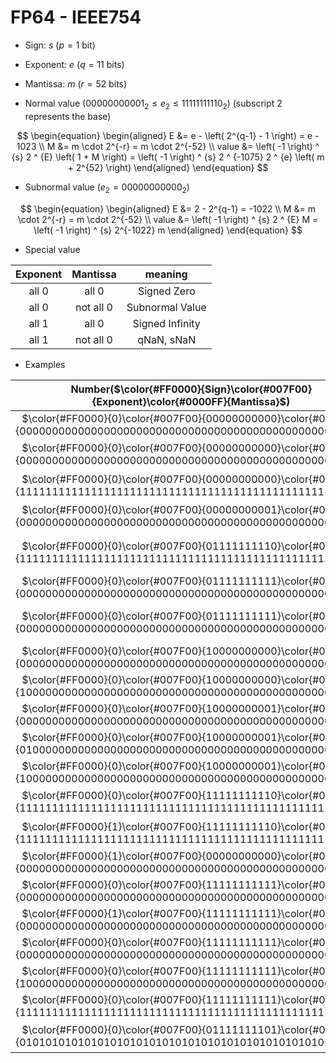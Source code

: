 # FP64 - IEEE754

+ Sign:     $s$ ($p=1$ bit)
+ Exponent: $e$ ($q=11$ bits)
+ Mantissa: $m$ ($r=52$ bits)

+ Normal value ($00000000001_2 \le e_2 \le 11111111110_2$) (subscript 2 represents the base)

$$
\begin{equation}
\begin{aligned}
E &= e - \left( 2^{q-1} - 1 \right) = e - 1023 \\
M &= m \cdot 2^{-r} = m \cdot 2^{-52} \\
value &= \left( -1 \right) ^ {s} 2 ^ {E} \left( 1 + M \right) = \left( -1 \right) ^ {s} 2 ^ {-1075} 2 ^ {e} \left( m  + 2^{52} \right)
\end{aligned}
\end{equation}
$$

+ Subnormal value ($e_2 = 00000000000_2$)

$$
\begin{equation}
\begin{aligned}
E &= 2 - 2^{q-1} = -1022 \\
M &= m \cdot 2^{-r} = m \cdot 2^{-52} \\
value &= \left( -1 \right) ^ {s} 2 ^ {E} M = \left( -1 \right) ^ {s} 2^{-1022} m
\end{aligned}
\end{equation}
$$

+ Special value

| Exponent  | Mantissa  | meaning         |
| :-:       | :-:       | :-:             |
| all 0     | all 0     | Signed Zero     |
| all 0     | not all 0 | Subnormal Value |
| all 1 | all 0     | Signed Infinity |
| all 1 | not all 0 | qNaN, sNaN      |

+ Examples

| Number($\color{#FF0000}{Sign}\color{#007F00}{Exponent}\color{#0000FF}{Mantissa}$) | value          | comment          |
| :-:        | :-:            | :-:              |
| $\color{#FF0000}{0}\color{#007F00}{00000000000}\color{#0000FF}{0000000000000000000000000000000000000000000000000000}$         | $+0$               | Positive Zero       |
| $\color{#FF0000}{0}\color{#007F00}{00000000000}\color{#0000FF}{0000000000000000000000000000000000000000000000000001}$         | $4.9407\times10^{-324}$ | Minimum Subnormal   |
| $\color{#FF0000}{0}\color{#007F00}{00000000000}\color{#0000FF}{1111111111111111111111111111111111111111111111111111}$         | $2.2251\times10^{-308}$ | Maximum Subnormal   |
| $\color{#FF0000}{0}\color{#007F00}{00000000001}\color{#0000FF}{0000000000000000000000000000000000000000000000000000}$         | $2.2251\times10^{-308}$ | Minimum Normal      |
| $\color{#FF0000}{0}\color{#007F00}{01111111110}\color{#0000FF}{1111111111111111111111111111111111111111111111111111}$     | $1 - 2^{-53}$       | Largest Number < 1  |
| $\color{#FF0000}{0}\color{#007F00}{01111111111}\color{#0000FF}{0000000000000000000000000000000000000000000000000000}$         | $1$                |                     |
| $\color{#FF0000}{0}\color{#007F00}{01111111111}\color{#0000FF}{0000000000000000000000000000000000000000000000000001}$         | $1 + 2^{-52}$       | Smallest Number > 1 |
| $\color{#FF0000}{0}\color{#007F00}{10000000000}\color{#0000FF}{0000000000000000000000000000000000000000000000000000}$         | $2$                |                     |
| $\color{#FF0000}{0}\color{#007F00}{10000000000}\color{#0000FF}{1000000000000000000000000000000000000000000000000000}$         | $3$                |                     |
| $\color{#FF0000}{0}\color{#007F00}{10000000001}\color{#0000FF}{0000000000000000000000000000000000000000000000000000}$     | $4$                |                     |
| $\color{#FF0000}{0}\color{#007F00}{10000000001}\color{#0000FF}{0100000000000000000000000000000000000000000000000000}$     | $5$                |                     |
| $\color{#FF0000}{0}\color{#007F00}{10000000001}\color{#0000FF}{1000000000000000000000000000000000000000000000000000}$     | $6$                |                     |
| $\color{#FF0000}{0}\color{#007F00}{11111111110}\color{#0000FF}{1111111111111111111111111111111111111111111111111111}$     | $1.7977\times10^{+308}$ | Maximum |
| $\color{#FF0000}{1}\color{#007F00}{11111111110}\color{#0000FF}{1111111111111111111111111111111111111111111111111111}$     | $-1.7977\times10^{+308}$ | Maximum negative    |
| $\color{#FF0000}{1}\color{#007F00}{00000000000}\color{#0000FF}{0000000000000000000000000000000000000000000000000000}$         | $-0$               | Negative Zero       |
| $\color{#FF0000}{0}\color{#007F00}{11111111111}\color{#0000FF}{0000000000000000000000000000000000000000000000000000}$     | $+\infty$          | Positive Infinity   |
| $\color{#FF0000}{1}\color{#007F00}{11111111111}\color{#0000FF}{0000000000000000000000000000000000000000000000000000}$     | $-\infty$          | Negative Infinity   |
| $\color{#FF0000}{0}\color{#007F00}{11111111111}\color{#0000FF}{0000000000000000000000000000000000000000000000000001}$     | $NaN$              | Signalling NaN      |
| $\color{#FF0000}{0}\color{#007F00}{11111111111}\color{#0000FF}{1000000000000000000000000000000000000000000000000001}$ | $NaN$              | Quiet NaN           |
| $\color{#FF0000}{0}\color{#007F00}{11111111111}\color{#0000FF}{1111111111111111111111111111111111111111111111111111}$         | $NaN$              | NaN                 |
| $\color{#FF0000}{0}\color{#007F00}{01111111101}\color{#0000FF}{0101010101010101010101010101010101010101010101010101}$     | $3.3333\times10^{-01}$ | $\frac{1}{3}$      |
